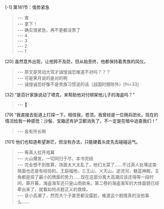 
[-1] 第181节：情势紧急
>--- 害<br>
>--- 拿下！<br>
>--- 确实很紧急，再不更都没票了<br>
>--- 4<br>
>--- 3<br>
>--- 2<br>
>--- 1<br>

[20] 虽然意外出现，让他猝不及防，但从始至终，他都保持着贵族的风仪。
>--- 原文是劳动大驾才诚惶诚恐难道不对吗？？？<br>
>--- 可是霁月说的是对的啊<br>
>--- 诚惶诚恐好像不是贵族习惯说的话（战国时期除外）[fn=33]<br>

[32] “是百针家族说动了塔克，来帮助他对付绑架他儿子的海盗吗？”
>--- 🌿<br>

[79] “我直接去街道上打探一下。相信我，苍须。我曾经是一位佣兵团长。现在的情况给我一种感觉：沙髻、宝箱还有护卫都消失了，不一定是在暗中追查我们！”
>--- 各有所长啊<br>

[101] 他们也知道希望渺茫，但没有办法，只能硬着头皮先去碰碰运气。
>--- 等真人拉开戏幕<br>
>--- 火山爆发，一切同归于尽，本书完结<br>
>--- 完全想不到胜算，场面太大太乱了，他们太菜了……不过真人处理这类局面也还是有经验的。王庭福地，三王山，义天山，逆流河，魅蓝神殿，主角都是捏了最小的牌面的势力……现在这部分离大高潮应该还得等一段时间，算开幕，海盗海军还只是山雨欲来。第二卷的海盗海军的大体面貌已经牵出来了，就看如何点题正义的救赎。<br>
>--- 该小高潮了，然而大个子甚至都没露脸，难道这个剧情真的没他事么……<br>
